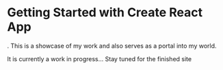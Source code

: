 # Getting Started with Create React App
.
This is a showcase of my work and also serves as a portal into my world.

It is currently a work in progress... Stay tuned for the finished site
